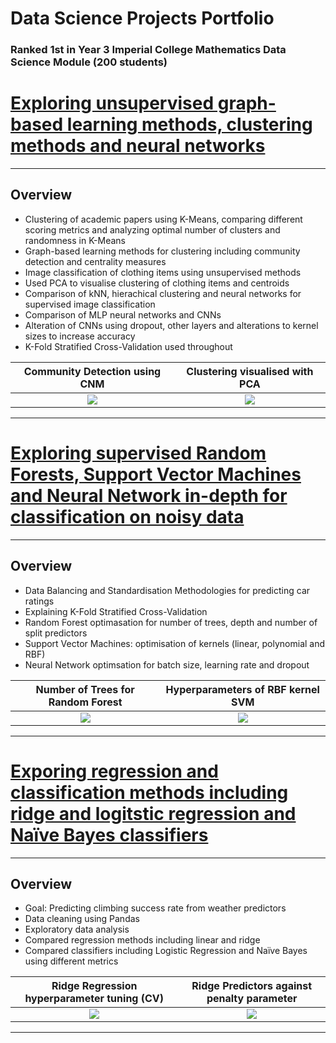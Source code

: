 # Data Science Projects Portfolio

### Ranked 1st in Year 3 Imperial College Mathematics Data Science Module (200 students)

# [Exploring unsupervised graph-based learning methods, clustering methods and neural networks](https://github.com/leonwu4951/Data-Science/blob/master/Graph-Cluster-NN/)

---
## Overview
- Clustering of academic papers using K-Means, comparing different scoring metrics and analyzing optimal number of clusters and randomness in K-Means
- Graph-based learning methods for clustering including community detection and centrality measures
- Image classification of clothing items using unsupervised methods
- Used PCA to visualise clustering of clothing items and centroids
- Comparison of kNN, hierachical clustering and neural networks for supervised image classification
- Comparison of MLP neural networks and CNNs
- Alteration of CNNs using dropout, other layers and alterations to kernel sizes to increase accuracy
- K-Fold Stratified Cross-Validation used throughout

Community Detection using CNM  |  Clustering visualised with PCA
:-------------------------:|:-------------------------:
![](https://github.com/leonwu4951/Data-Science/blob/master/Graph-Cluster-NN/Project%203_files/Project%203_73_0.png)  |  ![](https://github.com/leonwu4951/Data-Science/blob/master/Graph-Cluster-NN/Project%203_files/Project%203_121_0.png)
---


# [Exploring supervised Random Forests, Support Vector Machines and Neural Network in-depth for classification on noisy data](https://github.com/leonwu4951/Data-Science/blob/master/RF-SVM-NN/)

---
## Overview
- Data Balancing and Standardisation Methodologies for predicting car ratings
- Explaining K-Fold Stratified Cross-Validation
- Random Forest optimasation for number of trees, depth and number of split predictors
- Support Vector Machines: optimisation of kernels (linear, polynomial and RBF)
- Neural Network optimsation for batch size, learning rate and dropout

Number of Trees for Random Forest  |  Hyperparameters of RBF kernel SVM
:-------------------------:|:-------------------------:
![](https://github.com/leonwu4951/Data-Science/blob/master/RF-SVM-NN/Project%202_files/Project%202_32_0.png)  |  ![](https://github.com/leonwu4951/Data-Science/blob/master/RF-SVM-NN/Project%202_files/Project%202_71_0.png)
---

# [Exporing regression and classification methods including ridge and logitstic regression and Naïve Bayes classifiers](https://github.com/leonwu4951/Data-Science/blob/master/Regression-Classification/)
---
## Overview
- Goal: Predicting climbing success rate from weather predictors
- Data cleaning using Pandas
- Exploratory data analysis
- Compared regression methods including linear and ridge
- Compared classifiers including Logistic Regression and Naïve Bayes using different metrics

Ridge Regression hyperparameter tuning (CV)  |  Ridge Predictors against penalty parameter
:-------------------------:|:-------------------------:
![](https://github.com/leonwu4951/Data-Science/blob/master/Regression-Classification/Project%201_files/Project%201_25_1.png)  |  ![](https://github.com/leonwu4951/Data-Science/blob/master/Regression-Classification/Project%201_files/Project%201_25_2.png)
---




